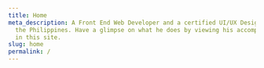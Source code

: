```yaml
---
title: Home
meta_description: A Front End Web Developer and a certified UI/UX Designer in
  the Philippines. Have a glimpse on what he does by viewing his accomplishments
  in this site.
slug: home
permalink: /
---
```

